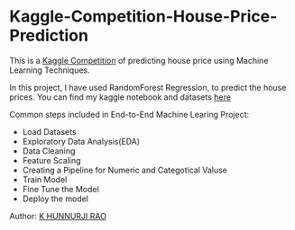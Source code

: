 # Kaggle-Competition-House-Price-Prediction

This is a [Kaggle Competition](https://www.kaggle.com/competitions/house-prices-advanced-regression-techniques/overview) of predicting house price using Machine Learning Techniques.

In this project, I have used RandomForest Regression, to predict the house prices. You can find my kaggle notebook and datasets [here](https://www.kaggle.com/code/khunnurjirao/house-price-pred-random-forest) 

Common steps included in End-to-End Machine Learing Project:

* Load Datasets
* Exploratory Data Analysis(EDA) 
* Data Cleaning
* Feature Scaling
* Creating a Pipeline for Numeric and Categotical Valuse
* Train Model
* Fine Tune the Model
* Deploy the model

Author: [K HUNNURJI RAO](https://www.kaggle.com/khunnurjirao)

